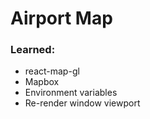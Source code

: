 # Airport Map

### Learned:
* react-map-gl
* Mapbox
* Environment variables
* Re-render window viewport